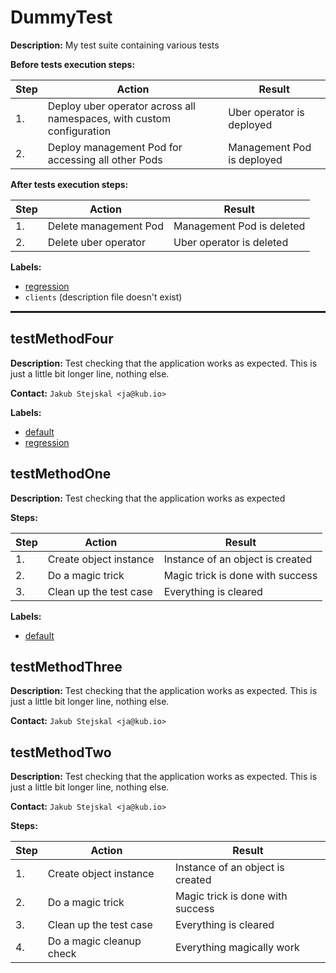 # DummyTest

**Description:** My test suite containing various tests

**Before tests execution steps:**

| Step | Action | Result |
| - | - | - |
| 1. | Deploy uber operator across all namespaces, with custom configuration | Uber operator is deployed |
| 2. | Deploy management Pod for accessing all other Pods | Management Pod is deployed |

**After tests execution steps:**

| Step | Action | Result |
| - | - | - |
| 1. | Delete management Pod | Management Pod is deleted |
| 2. | Delete uber operator | Uber operator is deleted |

**Labels:**

* [regression](../../../labels/regression.md)
* `clients` (description file doesn't exist)

<hr style="border:1px solid">

## testMethodFour

**Description:** Test checking that the application works as expected. This is just a little bit longer line, nothing else.

**Contact:** `Jakub Stejskal <ja@kub.io>`

**Labels:**

* [default](../../../labels/default.md)
* [regression](../../../labels/regression.md)


## testMethodOne

**Description:** Test checking that the application works as expected

**Steps:**

| Step | Action | Result |
| - | - | - |
| 1. | Create object instance | Instance of an object is created |
| 2. | Do a magic trick | Magic trick is done with success |
| 3. | Clean up the test case | Everything is cleared |

**Labels:**

* [default](../../../labels/default.md)


## testMethodThree

**Description:** Test checking that the application works as expected. This is just a little bit longer line, nothing else.

**Contact:** `Jakub Stejskal <ja@kub.io>`


## testMethodTwo

**Description:** Test checking that the application works as expected. This is just a little bit longer line, nothing else.

**Contact:** `Jakub Stejskal <ja@kub.io>`

**Steps:**

| Step | Action | Result |
| - | - | - |
| 1. | Create object instance | Instance of an object is created |
| 2. | Do a magic trick | Magic trick is done with success |
| 3. | Clean up the test case | Everything is cleared |
| 4. | Do a magic cleanup check | Everything magically work |

